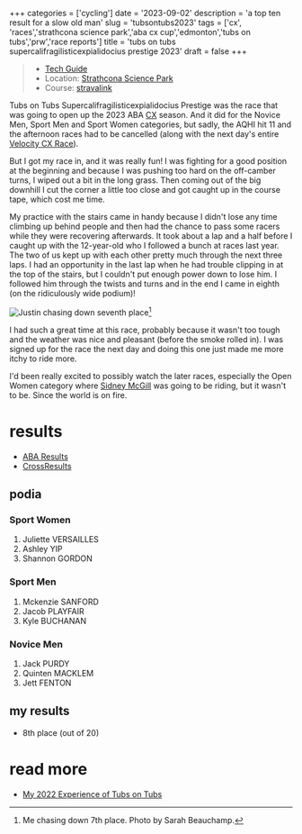 +++
categories = ['cycling']
date = '2023-09-02'
description = 'a top ten result for a slow old man'
slug = 'tubsontubs2023'
tags = ['cx', 'races','strathcona science park','aba cx cup','edmonton','tubs on tubs','prw','race reports']
title = 'tubs on tubs supercalifragilisticexpialidocius prestige 2023'
draft = false
+++

> * [Tech Guide](https://www.albertabicycle.ab.ca/uploads/files/TubsOnTubsTechGuide2023_Draft.pdf)
> * Location: [Strathcona Science Park](../../bike/strathconasciencepark/)
> * Course: [stravalink](https://www.strava.com/segments/35335653)

Tubs on Tubs Supercalifragilisticexpialidocius Prestige was the race that was going to open up the 2023 ABA [CX](../../bike/cx/) season. And it did for the Novice Men, Sport Men and Sport Women categories, but sadly, the AQHI hit 11 and the afternoon races had to be cancelled (along with the next day's entire [Velocity CX Race](../velocitycross2023/)).

But I got my race in, and it was really fun! I was fighting for a good position at the beginning and because I was pushing too hard on the off-camber turns, I wiped out a bit in the long grass. Then coming out of the big downhill I cut the corner a little too close and got caught up in the course tape, which cost me time.

My practice with the stairs came in handy because I didn't lose any time climbing up behind people and then had the chance to pass some racers while they were recovering afterwards. It took about a lap and a half before I caught up with the 12-year-old who I followed a bunch at races last year. The two of us kept up with each other pretty much through the next three laps. I had an opportunity in the last lap when he had trouble clipping in at the top of the stairs, but I couldn't put enough power down to lose him. I followed him through the twists and turns and in the end I came in eighth (on the ridiculously wide podium)!

![Justin chasing down seventh place](/tubs23_chase.jpg)[^1]

[^1]: Me chasing down 7th place. Photo by Sarah Beauchamp.

I had such a great time at this race, probably because it wasn't too tough and the weather was nice and pleasant (before the smoke rolled in). I was signed up for the race the next day and doing this one just made me more itchy to ride more.

I'd been really excited to possibly watch the later races, especially the Open Women category where [Sidney McGill](https://cyclocross24.com/rider/sidney-mcgill-/) was going to be riding, but it wasn't to be. Since the world is on fire.

# results

* [ABA Results](https://www.albertabicycle.ab.ca)
* [CrossResults](https://www.crossresults.com/race/11645)

## podia

### Sport Women

1. Juliette VERSAILLES
2. Ashley YIP
3. Shannon GORDON

### Sport Men

1. Mckenzie SANFORD
2. Jacob PLAYFAIR
3. Kyle BUCHANAN

### Novice Men

1. Jack PURDY
2. Quinten MACKLEM
3. Jett FENTON

## my results

* 8th place (out of 20)

# read more

* [My 2022 Experience of Tubs on Tubs](../tubsontubs2022/)
